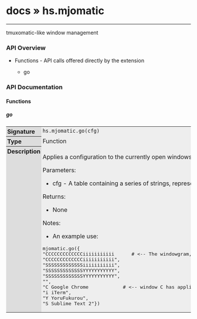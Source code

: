 # [docs](index.md) » hs.mjomatic
---

tmuxomatic-like window management

<style type="text/css">
	a { text-decoration: none; }
	a:hover { text-decoration: underline; }
	th { background-color: #DDDDDD; vertical-align: top; padding: 3px; }
	td { width: 100%; background-color: #EEEEEE; vertical-align: top; padding: 3px; }
	table { width: 100% ; border: 1px solid #0; text-align: left; }
	section > table table td { width: 0; }
</style>
<link rel="stylesheet" href="../../css/docs.css" type="text/css" media="screen" />
<h3>API Overview</h3>
<ul>
<li>Functions - API calls offered directly by the extension</li>
  <ul>
	<li><a href="#go">go</a></li>
  </ul>
</ul>
<h3>API Documentation</h3>
<h4 class="documentation-section">Functions</h4>
  <section id="go">
	<h5><a href="#go">go</a></h5>
	<table>
	  <tr>
		<th>Signature</th>
		<td><code>hs.mjomatic.go(cfg)</code></td>
	  </tr>
	  <tr>
		<th>Type</th>
		<td>Function</td>
	  </tr>
	  <tr>
		<th>Description</th>
		<td><p>Applies a configuration to the currently open windows</p>
<p>Parameters:</p>
<ul>
<li>cfg - A table containing a series of strings, representing the desired window layout</li>
</ul>
<p>Returns:</p>
<ul>
<li>None</li>
</ul>
<p>Notes:</p>
<ul>
<li>An example use:</li>
</ul>
<div class="highlight"><pre><span></span><span class="n">mjomatic</span><span class="p">.</span><span class="n">go</span><span class="p">({</span>
<span class="s2">&quot;CCCCCCCCCCCCCiiiiiiiiiii      # &lt;-- The windowgram, it defines the shapes and positions of windows&quot;</span><span class="p">,</span>
<span class="s2">&quot;CCCCCCCCCCCCCiiiiiiiiiii&quot;</span><span class="p">,</span>
<span class="s2">&quot;SSSSSSSSSSSSSiiiiiiiiiii&quot;</span><span class="p">,</span>
<span class="s2">&quot;SSSSSSSSSSSSSYYYYYYYYYYY&quot;</span><span class="p">,</span>
<span class="s2">&quot;SSSSSSSSSSSSSYYYYYYYYYYY&quot;</span><span class="p">,</span>
<span class="s2">&quot;&quot;</span><span class="p">,</span>
<span class="s2">&quot;C Google Chrome            # &lt;-- window C has application():title() &#39;Google Chrome&#39;&quot;</span><span class="p">,</span>
<span class="s2">&quot;i iTerm&quot;</span><span class="p">,</span>
<span class="s2">&quot;Y YoruFukurou&quot;</span><span class="p">,</span>
<span class="s2">&quot;S Sublime Text 2&quot;</span><span class="p">})</span>
</pre></div>
</td>
	  </tr>
	</table>
  </section>
